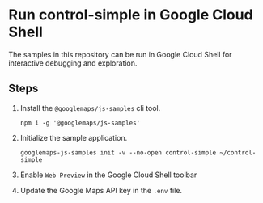 # Run control-simple in Google Cloud Shell

The samples in this repository can be run in Google Cloud Shell for interactive debugging and exploration.

## Steps

1. Install the `@googlemaps/js-samples` cli tool.

    ```
    npm i -g '@googlemaps/js-samples'
    ```
1. Initialize the sample application. 
    ```
    googlemaps-js-samples init -v --no-open control-simple ~/control-simple
    ```
1. Enable `Web Preview` in the Google Cloud Shell toolbar
1. Update the Google Maps API key in the `.env` file.
